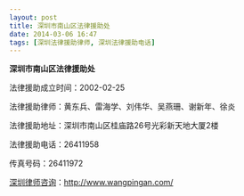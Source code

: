 ```yaml
---
layout: post
title: 深圳市南山区法律援助处
date: 2014-03-06 16:47
tags: [深圳法律援助律师, 深圳法律援助电话]
---
```

<strong>深圳市南山区法律援助处</strong>

法律援助成立时间：2002-02-25

法律援助律师：黄东兵、雷海学、刘伟华、吴燕珊、谢新年、徐炎

法律援助地址：深圳市南山区桂庙路26号光彩新天地大厦2楼

法律援助电话：26411958

传真号码：26411972

<a href="http://www.wangpingan.com/">深圳律师咨询</a>：<a href="http://www.wangpingan.com/">http://www.wangpingan.com/</a>

